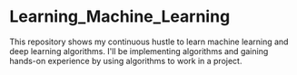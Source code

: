 # Learning_Machine_Learning
This repository shows my continuous hustle to learn machine learning and deep learning algorithms. I'll be implementing algorithms and gaining hands-on experience by using algorithms to work in a project.
